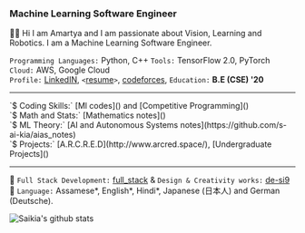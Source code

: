 ### Machine Learning Software Engineer
👋🏻 Hi I am Amartya and I am passionate about Vision, Learning and Robotics. I am a Machine Learning Software Engineer.

`Programming Languages:` Python, C++  `Tools:` TensorFlow 2.0, PyTorch  `Cloud:` AWS, Google Cloud <br />
`Profile:` <a href="https://www.linkedin.com/in/amartyasaikia/">LinkedIN</a>, `<`<a href="https://drive.google.com/file/d/1HKraa0FgyOy4J6GMGtG9GozYR8WlmMoL/view?usp=sharing">resume</a>`>`, <a href="#">codeforces</a>, `Education:` <b>B.E (CSE) '20</b> <br />

<hr />
`$ Coding Skills:` [Ml codes]() and [Competitive Programming]()<br />
`$ Math and Stats:` [Mathematics notes]()<br />
`$ ML Theory:` [AI and Autonomous Systems notes](https://github.com/s-ai-kia/aias_notes) <br />
`$ Projects:` [A.R.C.R.E.D](http://www.arcred.space/), [Undergraduate Projects]() <br />
<hr />

🌌 `Full Stack Development:` <a href="https://github.com/s-ai-kia/full_stack">full_stack</a> & `Design & Creativity works:` <a href="https://github.com/s-ai-kia/de-si9">de-si9</a><br />
🌌 `Language:` Assamese*, English*, Hindi*, Japanese (日本人) and German (Deutsche).

![Saikia's github stats](https://github-readme-stats.vercel.app/api?username=s-ai-kia&show_icons=true&theme=dark)
